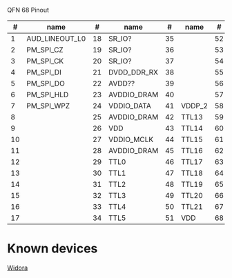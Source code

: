 QFN 68 Pinout

| #  | name           | #  | name        | #  | name   | #  | name        |
|----|----------------|----|-------------|----|--------|----|-------------|
| 1  | AUD_LINEOUT_L0 | 18 | SR_IO?      | 35 |        | 52 | VDD         |
| 2  | PM_SPI_CZ      | 19 | SR_IO?      | 36 |        | 53 | DP_P1       |
| 3  | PM_SPI_CK      | 20 | SR_IO?      | 37 |        | 54 | DM_P1       |
| 4  | PM_SPI_DI      | 21 | DVDD_DDR_RX | 38 |        | 55 | AVDD_USB    |
| 5  | PM_SPI_DO      | 22 | AVDD??      | 39 |        | 56 | VDD         |
| 6  | PM_SPI_HLD     | 23 | AVDDIO_DRAM | 40 |        | 57 | RESET       |
| 7  | PM_SPI_WPZ     | 24 | VDDIO_DATA  | 41 | VDDP_2 | 58 | PM_UART_TX  |
| 8  |                | 25 | AVDDIO_DRAM | 42 | TTL13  | 59 | PM_UART_RX  |
| 9  |                | 26 | VDD         | 43 | TTL14  | 60 | SAR_GPIO2   |
| 10 |                | 27 | VDDIO_MCLK  | 44 | TTL15  | 61 | SAR_GPIO1   |
| 11 |                | 28 | AVDDIO_DRAM | 45 | TTL16  | 62 | SAR_GPIO0   |
| 12 |                | 29 | TTL0        | 46 | TTL17  | 63 | AVDD_XTAL   |
| 13 |                | 30 | TTL1        | 47 | TTL18  | 64 | XTAL_IN     |
| 14 |                | 31 | TTL2        | 48 | TTL19  | 65 | XTAL_OUT    |
| 15 |                | 32 | TTL3        | 49 | TTL20  | 66 | AVDD_AUD    |
| 16 |                | 33 | TTL4        | 50 | TTL21  | 67 | AUD_VAG     |
| 17 |                | 34 | TTL5        | 51 | VDD    | 68 | AUD_VRM_DAC |

# Known devices

[Widora](https://sns.widora.io/topic/767/ssd210-demo%E6%9D%BF-%E4%B8%8B%E4%B8%80%E6%AD%A5%E5%87%86%E5%A4%87%E7%82%B9%E5%B1%8F)

